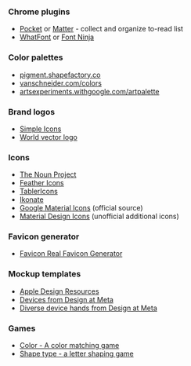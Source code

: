 ### Chrome plugins

- [Pocket](https://getpocket.com/) or [Matter](https://hq.getmatter.com/web-extension) - collect and organize to-read list
- [WhatFont](https://chrome.google.com/webstore/detail/whatfont/jabopobgcpjmedljpbcaablpmlmfcogm) or [Font Ninja](https://chrome.google.com/webstore/detail/fonts-ninja/eljapbgkmlngdpckoiiibecpemleclhh)


### Color palettes

- [pigment.shapefactory.co](https://pigment.shapefactory.co/)
- [vanschneider.com/colors](https://vanschneider.com/colors)
- [artsexperiments.withgoogle.com/artpalette](https://artsexperiments.withgoogle.com/artpalette/)


### Brand logos

- [Simple Icons](https://simpleicons.org/)
- [World vector logo](https://worldvectorlogo.com/)


### Icons

- [The Noun Project](http://thenounproject.com/)
- [Feather Icons](https://feathericons.com/)
- [TablerIcons](https://tablericons.com/)
- [Ikonate](https://ikonate.com/)
- [Google Material Icons](https://www.google.com/design/icons/) (official source)
- [Material Design Icons](https://materialdesignicons.com/) (unofficial additional icons)


### Favicon generator

- [Favicon Real Favicon Generator](https://realfavicongenerator.net/)


### Mockup templates

- [Apple Design Resources](https://developer.apple.com/design/resources/)
- [Devices from Design at Meta](https://design.facebook.com/toolsandresources/devices/)
- [Diverse device hands from Design at Meta](https://design.facebook.com/toolsandresources/diverse-device-hands/)


### Games

- [Color - A color matching game](https://color.method.ac/)
- [Shape type - a letter shaping game](https://shape.method.ac/)
